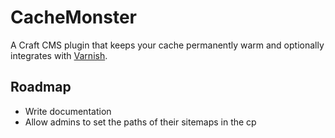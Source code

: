 # CacheMonster

A Craft CMS plugin that keeps your cache permanently warm and optionally integrates with [Varnish](https://www.varnish-cache.org/).


## Roadmap
- Write documentation
- Allow admins to set the paths of their sitemaps in the cp
